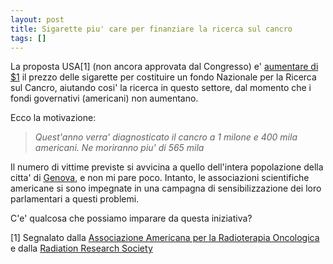 ```yaml
---
layout: post
title: Sigarette piu' care per finanziare la ricerca sul cancro
tags: []
---
```


La proposta USA[1] (non ancora approvata dal Congresso) e' [aumentare di $1](http://www.ovaconline.org/pdfs/Trust_fund_OVAC_final_draft_7-23.pdf) il prezzo delle sigarette per costituire un fondo Nazionale per la Ricerca sul Cancro, aiutando cosi' la ricerca in questo settore, dal momento che i fondi governativi (americani) non aumentano.

Ecco la motivazione:

> *Quest'anno verra' diagnosticato il cancro a 1 milone e 400 mila americani. Ne moriranno piu' di 565 mila*

Il numero di vittime previste si avvicina a quello dell'intera popolazione della citta' di [Genova](http://www.globalgeografia.com/italia/italia_citta.htm), e non mi pare poco. Intanto, le associazioni scientifiche americane si sono impegnate in una campagna di sensibilizzazione dei loro parlamentari a questi problemi.

C'e' qualcosa che possiamo imparare da questa iniziativa?

[1] Segnalato dalla [Associazione Americana per la Radioterapia Oncologica](http://astro.org/) e dalla [Radiation Research Society](http://www.radres.org)
